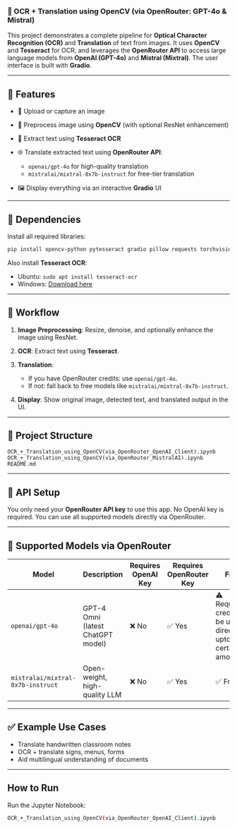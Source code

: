 ### 📘 OCR + Translation using OpenCV (via OpenRouter: GPT-4o & Mistral)

This project demonstrates a complete pipeline for **Optical Character Recognition (OCR)** and **Translation** of text from images. It uses **OpenCV** and **Tesseract** for OCR, and leverages the **OpenRouter API** to access large language models from **OpenAI (GPT-4o)** and **Mistral (Mixtral)**. The user interface is built with **Gradio**.

---

## 🔧 Features

* 📸 Upload or capture an image
* 🧹 Preprocess image using **OpenCV** (with optional ResNet enhancement)
* 🧠 Extract text using **Tesseract OCR**
* 🌐 Translate extracted text using **OpenRouter API**:

  * `openai/gpt-4o` for high-quality translation
  * `mistralai/mixtral-8x7b-instruct` for free-tier translation
* 🖼️ Display everything via an interactive **Gradio** UI

---

## 🧪 Dependencies

Install all required libraries:

```bash
pip install opencv-python pytesseract gradio pillow requests torchvision openai python-dotenv
```

Also install **Tesseract OCR**:

* Ubuntu: `sudo apt install tesseract-ocr`
* Windows: [Download here](https://tesseract-ocr.github.io/)

---

## 🧠 Workflow

1. **Image Preprocessing**: Resize, denoise, and optionally enhance the image using ResNet.
2. **OCR**: Extract text using **Tesseract**.
3. **Translation**:

   * If you have OpenRouter credits: use `openai/gpt-4o`.
   * If not: fall back to free models like `mistralai/mixtral-8x7b-instruct`.
4. **Display**: Show original image, detected text, and translated output in the UI.

---

## 📁 Project Structure

```
OCR_+_Translation_using_OpenCV(via_OpenRouter_OpenAI_Client).ipynb
OCR_+_Translation_using_OpenCV(via_OpenRouter_MistralAI).ipynb
README.md
```

---

## 🔑 API Setup

You only need your **OpenRouter API key** to use this app.
No OpenAI key is required. You can use all supported models directly via OpenRouter.

---

## 🔁 Supported Models via OpenRouter

| Model                             | Description                       | Requires OpenAI Key | Requires OpenRouter Key | Free?               |
| --------------------------------- | --------------------------------- | ------------------- | ----------------------- | ------------------- |
| `openai/gpt-4o`                   | GPT-4 Omni (latest ChatGPT model) | ❌ No                | ✅ Yes                   | ⚠️ Requires credits(can be used directly upto a certain amount) |
| `mistralai/mixtral-8x7b-instruct` | Open-weight, high-quality LLM     | ❌ No                | ✅ Yes                   | ✅ Free              |

---

## ✅ Example Use Cases

* Translate handwritten classroom notes
* OCR + translate signs, menus, forms
* Aid multilingual understanding of documents

---

##  How to Run

Run the Jupyter Notebook:

```bash
OCR_+_Translation_using_OpenCV(via_OpenRouter_OpenAI_Client).ipynb
```
